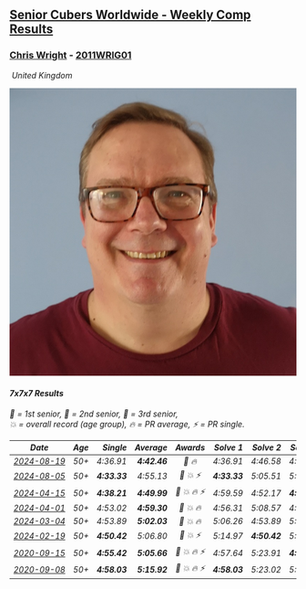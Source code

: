 <style>table {white-space: nowrap;}</style>
<link rel="stylesheet" type="text/css" href="/scw-comp/css/flags.css" />

## [Senior Cubers Worldwide - Weekly Comp Results](/scw-comp/results/)
### [Chris Wright](README.md) - [2011WRIG01](https://www.worldcubeassociation.org/persons/2011WRIG01?event=777)

<i class="flag flag-GB" />&nbsp;United Kingdom

![Chris Wright](1538411763.jpg)

#### 7x7x7 Results

<span style="white-space: nowrap;">🥇 = 1st senior</span>, <span style="white-space: nowrap;">🥈 = 2nd senior</span>, <span style="white-space: nowrap;">🥉 = 3rd senior</span>, <span style="white-space: nowrap;">💥 = overall record (age group)</span>, <span style="white-space: nowrap;">🔥 = PR average</span>, <span style="white-space: nowrap;">⚡ = PR single</span>.

| Date | Age | Single | Average | Awards | Solve 1 | Solve 2 | Solve 3 | Video |
| :--: | :--: | --: | --: | :--: | --: | --: | --: | :-- |
| [2024-08-19](../../results/2024-08-19/777.md) | 50+ | 4:36.91 | **4:42.46** | 🥈 🔥 | 4:36.91 | 4:46.58 | 4:43.90 | [Desktop](https://www.facebook.com/events/969856414942868/permalink/973640654564444) / [Mobile](https://m.facebook.com/events/969856414942868?view=permalink&id=973640654564444) |
| [2024-08-05](../../results/2024-08-05/777.md) | 50+ | **4:33.33** | 4:55.13 | 🥉 💥 ⚡ | **4:33.33** | 5:05.51 | 5:06.56 | [Desktop](https://www.facebook.com/events/843031524469348/permalink/848262677279566) / [Mobile](https://m.facebook.com/events/843031524469348?view=permalink&id=848262677279566) |
| [2024-04-15](../../results/2024-04-15/777.md) | 50+ | **4:38.21** | **4:49.99** | 🥈 💥 🔥 ⚡ | 4:59.59 | 4:52.17 | **4:38.21** | [Desktop](https://www.facebook.com/events/824973009507415/permalink/832207512117298) / [Mobile](https://m.facebook.com/events/824973009507415?view=permalink&id=832207512117298) |
| [2024-04-01](../../results/2024-04-01/777.md) | 50+ | 4:53.02 | **4:59.30** | 🥉 💥 🔥 | 4:56.31 | 5:08.57 | 4:53.02 | [Desktop](https://www.facebook.com/events/3767623586842150/permalink/3770780263193149) / [Mobile](https://m.facebook.com/events/3767623586842150?view=permalink&id=3770780263193149) |
| [2024-03-04](../../results/2024-03-04/777.md) | 50+ | 4:53.89 | **5:02.03** | 🥉 💥 🔥 | 5:06.26 | 4:53.89 | 5:05.95 | [Desktop](https://www.facebook.com/events/3564311457163699/permalink/3567416206853224) / [Mobile](https://m.facebook.com/events/3564311457163699?view=permalink&id=3567416206853224) |
| [2024-02-19](../../results/2024-02-19/777.md) | 50+ | **4:50.42** | 5:06.80 | 🥈 💥 ⚡ | 5:14.97 | **4:50.42** | 5:15.02 | [Desktop](https://www.facebook.com/events/937364477878870/permalink/941765064105478) / [Mobile](https://m.facebook.com/events/937364477878870?view=permalink&id=941765064105478) |
| [2020-09-15](../../results/2020-09-15/777.md) | 50+ | **4:55.42** | **5:05.66** | 🥈 💥 🔥 ⚡ | 4:57.64 | 5:23.91 | **4:55.42** | [Desktop](https://www.facebook.com/christopher.wright.94617999/videos/10157654181102874) / [Mobile](https://m.facebook.com/christopher.wright.94617999/videos/10157654181102874) |
| [2020-09-08](../../results/2020-09-08/777.md) | 50+ | **4:58.03** | **5:15.92** | 🥈 💥 🔥 ⚡ | **4:58.03** | 5:23.02 | 5:26.71 | [Desktop](https://www.facebook.com/christopher.wright.94617999/videos/10157638636232874) / [Mobile](https://m.facebook.com/christopher.wright.94617999/videos/10157638636232874) |


<!-- Global site tag (gtag.js) - Google Analytics -->
<script async src="https://www.googletagmanager.com/gtag/js?id=UA-86348435-3"></script>
<script>window.dataLayer = window.dataLayer || []; function gtag() {dataLayer.push(arguments);} gtag('js', new Date()); gtag('config', 'UA-86348435-3');</script>

